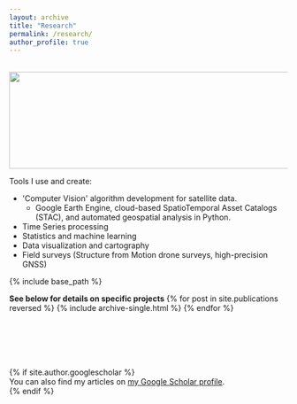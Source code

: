 ```yaml
---
layout: archive
title: "Research"
permalink: /research/
author_profile: true
---
```

<br/><img src='/images/2023_06_jimlake_talkeetnas.jpg' width="600" height="175"/>


Tools I use and create:
* 'Computer Vision' algorithm development for satellite data.
  * Google Earth Engine, cloud-based SpatioTemporal Asset Catalogs (STAC), and automated geospatial analysis in Python.
* Time Series processing
* Statistics and machine learning
* Data visualization and cartography
* Field surveys (Structure from Motion drone surveys, high-precision GNSS)

{% include base_path %}

**See below for details on specific projects**
{% for post in site.publications reversed %}
  {% include archive-single.html %}
{% endfor %}

<br/>
<br/>
<br/>
<br/>
<br/>
{% if site.author.googlescholar %}
  <div class="wordwrap">You can also find my articles on <a href="{{site.author.googlescholar}}">my Google Scholar profile</a>.</div>
{% endif %}

